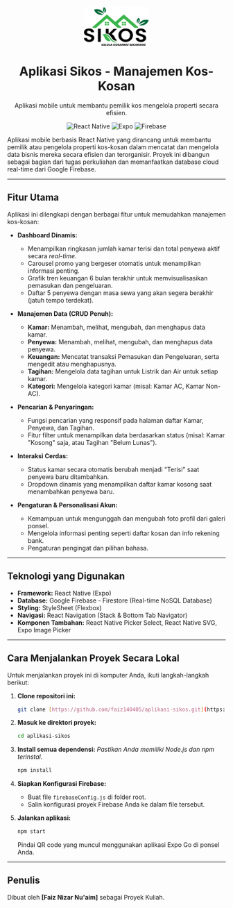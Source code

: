 <div align="center">
  <img src="assets/logo-sikos.png" alt="Sikos Logo" width="150">
  <h1>Aplikasi Sikos - Manajemen Kos-Kosan</h1>
  <p>
    Aplikasi mobile untuk membantu pemilik kos mengelola properti secara efisien.
  </p>
  <p>
    <img src="https://img.shields.io/badge/Framework-React_Native-61DAFB?logo=react" alt="React Native">
    <img src="https://img.shields.io/badge/Platform-Expo-white?logo=expo" alt="Expo">
    <img src="https://img.shields.io/badge/Database-Firebase-FFCA28?logo=firebase" alt="Firebase">
  </p>
</div>

Aplikasi mobile berbasis React Native yang dirancang untuk membantu pemilik atau pengelola properti kos-kosan dalam mencatat dan mengelola data bisnis mereka secara efisien dan terorganisir. Proyek ini dibangun sebagai bagian dari tugas perkuliahan dan memanfaatkan database cloud real-time dari Google Firebase.

---

## Fitur Utama

Aplikasi ini dilengkapi dengan berbagai fitur untuk memudahkan manajemen kos-kosan:

* **Dashboard Dinamis:**
    * Menampilkan ringkasan jumlah kamar terisi dan total penyewa aktif secara *real-time*.
    * Carousel promo yang bergeser otomatis untuk menampilkan informasi penting.
    * Grafik tren keuangan 6 bulan terakhir untuk memvisualisasikan pemasukan dan pengeluaran.
    * Daftar 5 penyewa dengan masa sewa yang akan segera berakhir (jatuh tempo terdekat).

* **Manajemen Data (CRUD Penuh):**
    * **Kamar:** Menambah, melihat, mengubah, dan menghapus data kamar.
    * **Penyewa:** Menambah, melihat, mengubah, dan menghapus data penyewa.
    * **Keuangan:** Mencatat transaksi Pemasukan dan Pengeluaran, serta mengedit atau menghapusnya.
    * **Tagihan:** Mengelola data tagihan untuk Listrik dan Air untuk setiap kamar.
    * **Kategori:** Mengelola kategori kamar (misal: Kamar AC, Kamar Non-AC).

* **Pencarian & Penyaringan:**
    * Fungsi pencarian yang responsif pada halaman daftar Kamar, Penyewa, dan Tagihan.
    * Fitur filter untuk menampilkan data berdasarkan status (misal: Kamar "Kosong" saja, atau Tagihan "Belum Lunas").

* **Interaksi Cerdas:**
    * Status kamar secara otomatis berubah menjadi "Terisi" saat penyewa baru ditambahkan.
    * Dropdown dinamis yang menampilkan daftar kamar kosong saat menambahkan penyewa baru.

* **Pengaturan & Personalisasi Akun:**
    * Kemampuan untuk mengunggah dan mengubah foto profil dari galeri ponsel.
    * Mengelola informasi penting seperti daftar kosan dan info rekening bank.
    * Pengaturan pengingat dan pilihan bahasa.

---

## Teknologi yang Digunakan

-   **Framework:** React Native (Expo)
-   **Database:** Google Firebase - Firestore (Real-time NoSQL Database)
-   **Styling:** StyleSheet (Flexbox)
-   **Navigasi:** React Navigation (Stack & Bottom Tab Navigator)
-   **Komponen Tambahan:** React Native Picker Select, React Native SVG, Expo Image Picker

---

## Cara Menjalankan Proyek Secara Lokal

Untuk menjalankan proyek ini di komputer Anda, ikuti langkah-langkah berikut:

1.  **Clone repositori ini:**
    ```bash
    git clone [https://github.com/faiz140405/aplikasi-sikos.git](https://github.com/faiz140405/aplikasi-sikos.git)
    ```

2.  **Masuk ke direktori proyek:**
    ```bash
    cd aplikasi-sikos
    ```

3.  **Install semua dependensi:**
    *Pastikan Anda memiliki Node.js dan npm terinstal.*
    ```bash
    npm install
    ```

4.  **Siapkan Konfigurasi Firebase:**
    * Buat file `firebaseConfig.js` di folder root.
    * Salin konfigurasi proyek Firebase Anda ke dalam file tersebut.

5.  **Jalankan aplikasi:**
    ```bash
    npm start
    ```
    Pindai QR code yang muncul menggunakan aplikasi Expo Go di ponsel Anda.

---

## Penulis

Dibuat oleh **[Faiz Nizar Nu'aim]** sebagai Proyek Kuliah.
